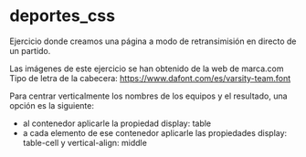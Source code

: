 # deportes_css

Ejercicio donde creamos una página a modo de retransimisión en directo de un partido.

Las imágenes de este ejercicio se han obtenido de la web de marca.com
Tipo de letra de la cabecera: https://www.dafont.com/es/varsity-team.font

Para centrar verticalmente los nombres de los equipos y el resultado, una opción es la siguiente:
- al contenedor aplicarle la propiedad display: table
- a cada elemento de ese contenedor aplicarle las propiedades display: table-cell y vertical-align: middle
